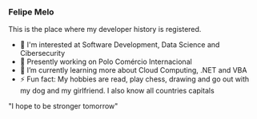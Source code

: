 ### Felipe Melo

This is the place where my developer history is registered.

- 💬 I'm interested at Software Development, Data Science and Cibersecurity
- 🔭 Presently working on Polo Comércio Internacional
- 🌱 I’m currently learning more about Cloud Computing, .NET and VBA
- ⚡ Fun fact: My hobbies are read, play chess, drawing and go out with my dog and my girlfriend. I also know all countries capitals

"I hope to be stronger tomorrow"
